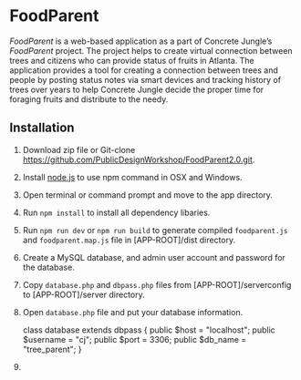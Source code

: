 # FoodParent
_FoodParent_ is a web-based application as a part of Concrete Jungle’s _FoodParent_ project. The project helps to create virtual connection between trees and citizens who can provide status of fruits in Atlanta. The application provides a tool for creating a connection between trees and people by posting status notes via smart devices and tracking history of trees over years to help Concrete Jungle decide the proper time for foraging fruits and distribute to the needy.

## Installation
1. Download zip file or Git-clone https://github.com/PublicDesignWorkshop/FoodParent2.0.git.
2. Install [node.js](https://nodejs.org/en/) to use npm command in OSX and Windows.
3. Open terminal or command prompt and move to the app directory.
4. Run `npm install` to install all dependency libaries.
5. Run `npm run dev` or `npm run build` to generate compiled `foodparent.js` and `foodparent.map.js` file in [APP-ROOT]/dist directory.
6. Create a MySQL database, and admin user account and password for the database.
7. Copy `database.php` and `dbpass.php` files from [APP-ROOT]/serverconfig to [APP-ROOT]/server directory.
8. Open `database.php` file and put your database information.


    class database extends dbpass {
      public $host = "localhost";
      public $username = "cj";
      public $port = 3306;
      public $db_name = "tree_parent";
    }

9. 
